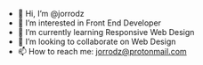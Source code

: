 - 👋 Hi, I’m @jorrodz
- 👀 I’m interested in Front End Developer
- 🌱 I’m currently learning Responsive Web Design
- 💞️ I’m looking to collaborate on Web Design
- 📫 How to reach me: jorrodz@protonmail.com

<!---
jorrodz/jorrodz is a ✨ special ✨ repository because its `README.md` (this file) appears on your GitHub profile.
You can click the Preview link to take a look at your changes.
--->
